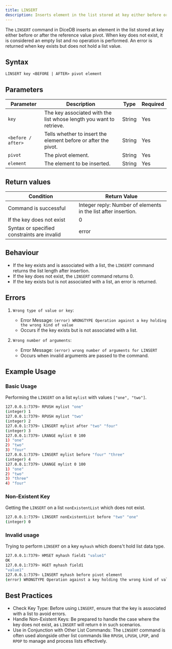 ```yaml
---
title: LINSERT
description: Inserts element in the list stored at key either before or after the reference value pivot. When key does not exist, it is considered an empty list and no operation is performed. An error is returned when key exists but does not hold a list value.
---
```


The `LINSERT` command in DiceDB inserts an element in the list stored at key either before or after the reference value pivot. When key does not exist, it is considered an empty list and no operation is performed. An error is returned when key exists but does not hold a list value.

## Syntax

```
LINSERT key <BEFORE | AFTER> pivot element
```

## Parameters

| Parameter             | Description                                                               | Type    | Required |
|-----------------------|---------------------------------------------------------------------------|---------|----------|
| `key`                 | The key associated with the list whose length you want to retrieve.       | String  | Yes      |
| `<before / after>`    | Tells whether to insert the element before or after the pivot.            | String  | Yes      |
| `pivot`               | The pivot element.                                                        | String  | Yes      |
| `element`             | The element to be inserted.                                               | String  | Yes      |


## Return values

| Condition                                      | Return Value                                                    |
|------------------------------------------------|-----------------------------------------------------------------|
| Command is successful                          | Integer reply: Number of elements in the list after insertion.  |
| If the key does not exist                      | 0                                                               |
| Syntax or specified constraints are invalid    | error                                                           |

## Behaviour

 - If the key exists and is associated with a list, the `LINSERT` command returns the list length after insertion.
 - If the key does not exist, the `LINSERT` command returns 0.
 - If the key exists but is not associated with a list, an error is returned.

## Errors

1. `Wrong type of value or key`:

   - Error Message: `(error) WRONGTYPE Operation against a key holding the wrong kind of value`
   - Occurs if the key exists but is not associated with a list.

2. `Wrong number of arguments`:

    - Error Message: `(error) wrong number of arguments for LINSERT`
    - Occurs when invalid arguments are passed to the command.


## Example Usage

### Basic Usage

Performing the `LINSERT` on a list `mylist` with values `["one", "two"]`.

```bash
127.0.0.1:7379> RPUSH mylist "one"
(integer) 1
127.0.0.1:7379> RPUSH mylist "two"
(integer) 2
127.0.0.1:7379> LINSERT mylist after "two" "four"
(integer) 3
127.0.0.1:7379> LRANGE mylist 0 100
1) "one"
2) "two"
3) "four"
127.0.0.1:7379> LINSERT mylist before "four" "three"
(integer) 4
127.0.0.1:7379> LRANGE mylist 0 100
1) "one"
2) "two"
3) "three"
4) "four"
```

### Non-Existent Key

Getting the `LINSERT` on a list `nonExistentList` which does not exist.

```bash
127.0.0.1:7379> LINSERT nonExistentList before "two" "one"
(integer) 0
```

### Invalid usage
Trying to perform `LINSERT` on a key `myhash` which doens't hold list data type.

```bash
127.0.0.1:7379> HMSET myhash field1 "value1"
OK
127.0.0.1:7379> HGET myhash field1
"value1"
127.0.0.1:7379> LINSERT myhash before pivot element
(error) WRONGTYPE Operation against a key holding the wrong kind of value
```

## Best Practices

- Check Key Type: Before using `LINSERT`, ensure that the key is associated with a list to avoid errors.
- Handle Non-Existent Keys: Be prepared to handle the case where the key does not exist, as `LINSERT` will return `0` in such scenarios.
- Use in Conjunction with Other List Commands: The `LINSERT` command is often used alongside other list commands like `RPUSH`, `LPUSH`, `LPOP`, and `RPOP` to manage and process lists effectively.
